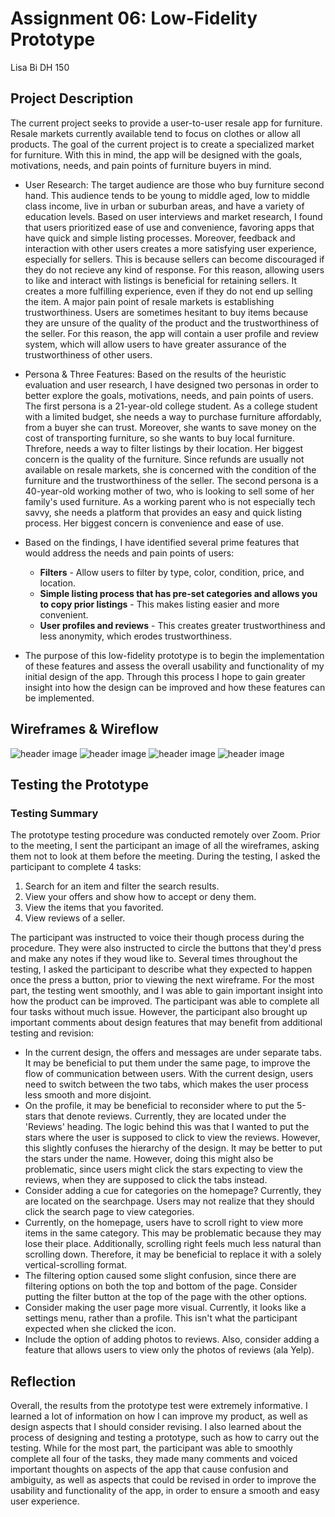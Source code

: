 # Assignment 06: Low-Fidelity Prototype
Lisa Bi
DH 150
## Project Description
The current project seeks to provide a user-to-user resale app for furniture. Resale markets currently available tend to focus on clothes or allow all products. The goal of the current project is to create a specialized market for furniture. With this in mind, the app will be designed with the goals, motivations, needs, and pain points of furniture buyers in mind. 

* User Research: The target audience are those who buy furniture second hand. This audience tends to be young to middle aged, low to middle class income, live in urban or suburban areas, and have a variety of education levels. Based on user interviews and market research, I found that users prioritized ease of use and convenience, favoring apps that have quick and simple listing processes. Moreover, feedback and interaction with other users creates a more satisfying user experience, especially for sellers. This is because sellers can become discouraged if they do not recieve any kind of response. For this reason, allowing users to like and interact with listings is beneficial for retaining sellers. It creates a more fulfilling experience, even if they do not end up selling the item. A major pain point of resale markets is establishing trustworthiness. Users are sometimes hesitant to buy items because they are unsure of the quality of the product and the trustworthiness of the seller. For this reason, the app will contain a user profile and review system, which will allow users to have greater assurance of the trustworthiness of other users. 

* Persona & Three Features: Based on the results of the heuristic evaluation and user research, I have designed two personas in order to better explore the goals, motivations, needs, and pain points of users. The first persona is a 21-year-old college student. As a college student with a limited budget, she needs a way to purchase furniture affordably, from a buyer she can trust. Moreover, she wants to save money on the cost of transporting furniture, so she wants to buy local furniture. Threfore, needs a way to filter listings by their location. Her biggest concern is the quality of the furniture. Since refunds are usually not available on resale markets, she is concerned with the condition of the furniture and the trustworthiness of the seller. The second persona is a 40-year-old working mother of two, who is looking to sell some of her family's used furniture. As a working parent who is not especially tech savvy, she needs a platform that provides an easy and quick listing process. Her biggest concern is convenience and ease of use.

* Based on the findings, I have identified several prime features that would address the needs and pain points of users:
  * **Filters** - Allow users to filter by type, color, condition, price, and location.
  * **Simple listing process that has pre-set categories and allows you to copy prior listings** - This makes listing easier and more convenient.
  * **User profiles and reviews** - This creates greater trustworthiness and less anonymity, which erodes trustworthiness.

* The purpose of this low-fidelity prototype is to begin the implementation of these features and assess the overall usability and functionality of my initial design of the app. Through this process I hope to gain greater insight into how the design can be improved and how these features can be implemented.
## Wireframes & Wireflow
![header image](https://github.com/lisabi-ux/Heuristic-Evaluation/blob/main/wireflow1.png)
![header image](https://github.com/lisabi-ux/Heuristic-Evaluation/blob/main/wireflow2.png)
![header image](https://github.com/lisabi-ux/Heuristic-Evaluation/blob/main/wireflow3.png)
![header image](https://github.com/lisabi-ux/Heuristic-Evaluation/blob/main/wireflow4.png)

## Testing the Prototype

### Testing Summary
The prototype testing procedure was conducted remotely over Zoom. Prior to the meeting, I sent the participant an image of all the wireframes, asking them not to look at them before the meeting. During the testing, I asked the participant to complete 4 tasks:

1) Search for an item and filter the search results.
2) View your offers and show how to accept or deny them.
3) View the items that you favorited.
4) View reviews of a seller.

The participant was instructed to voice their though process during the procedure. They were also instructed to circle the buttons that they'd press and make any notes if they woud like to. Several times throughout the testing, I asked the participant to describe what they expected to happen once the press a button, prior to viewing the next wireframe. For the most part, the testing went smoothly, and I was able to gain important insight into how the product can be improved. The participant was able to complete all four tasks without much issue. However, the participant also brought up important comments about design features that may benefit from additional testing and revision:
* In the current design, the offers and messages are under separate tabs. It may be beneficial to put them under the same page, to improve the flow of communication between users. With the current design, users need to switch between the two tabs, which makes the user process less smooth and more disjoint.
* On the profile, it may be beneficial to reconsider where to put the 5-stars that denote reviews. Currently, they are located under the 'Reviews' heading. The logic behind this was that I wanted to put the stars where the user is supposed to click to view the reviews. However, this slightly confuses the hierarchy of the design. It may be better to put the stars under the name. However, doing this might also be problematic, since users might click the stars expecting to view the reviews, when they are supposed to click the tabs instead.
* Consider adding a cue for categories on the homepage? Currently, they are located on the searchpage. Users may not realize that they should click the search page to view categories.
* Currently, on the homepage, users have to scroll right to view more items in the same category. This may be problematic because they may lose their place. Additionally, scrolling right feels much less natural than scrolling down. Therefore, it may be beneficial to replace it with a solely vertical-scrolling format.
* The filtering option caused some slight confusion, since there are filtering options on both the top and bottom of the page. Consider putting the filter button at the top of the page with the other options.
* Consider making the user page more visual. Currently, it looks like a settings menu, rather than a profile. This isn't what the participant expected when she clicked the icon.
* Include the option of adding photos to reviews. Also, consider adding a feature that allows users to view only the photos of reviews (ala Yelp).

## Reflection
Overall, the results from the prototype test were extremely informative. I learned a lot of information on how I can improve my product, as well as design aspects that I should consider revising. I also learned about the process of designing and testing a prototype, such as how to carry out the testing. While for the most part, the participant was able to smoothly complete all four of the tasks, they made many comments and voiced important thoughts on aspects of the app that cause confusion and ambiguity, as well as aspects that could be revised in order to improve the usability and functionality of the app, in order to ensure a smooth and easy user experience.

